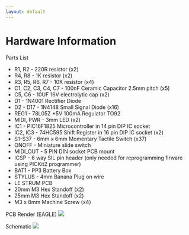 ```yaml
---
layout: default
---
```


# Hardware Information

Parts List

* R1, R2 - 220R resistor (x2)
* R4, R8 - 1K resistor (x2)
* R3, R5, R6, R7 - 10K resistor (x4)
* C1, C2, C3, C4, C7 - 100nF Ceramic Capacitor 2.5mm pitch (x5)
* C5, C6 - 10UF 16V electrolytic cap (x2)
* D1 - 1N4001 Rectifier Diode
* D2 - D17 - 1N4148 Small Signal Diode (x16)
* REG1 - 78L05Z +5V 100mA Regulator TO92
* MIDI, PWR - 3mm LED (x2)
* IC1 - PIC16F1825 Microcontroller in 14 pin DIP IC socket 
* IC2, IC3 - 74HC595 Shift Register in 16 pin DIP IC socket (x2)					
* S1-S37 - 6mm x 6mm Momentary Tactile Switch (x37)
* ONOFF - Miniature slide switch
* MIDI_OUT - 5 PIN DIN socket PCB mount
* ICSP - 6 way SIL pin header (only needed for reprogramming firware using PICKit2 programmer)
* BAT1 - PP3 Battery Box
* STYLUS - 4mm Banana Plug on wire
* LE STRUM PCB
* 20mm M3 Hex Standoff (x2)
* 25mm M3 Hex Standoff (x2)
* M3 x 8mm Machine Screw (x4)

PCB Render (EAGLE)
<img src="https://raw.github.com/hotchk155/Voici-Le-Strum/master/hardware/board_render.png">

Schematic
<img src="https://raw.github.com/hotchk155/Voici-Le-Strum/master/hardware/schematic_render.png">